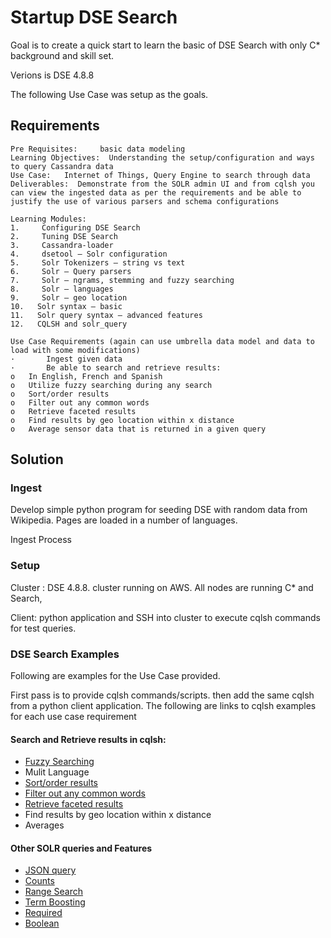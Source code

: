 # Startup DSE Search

Goal is to create a quick start to learn the basic of DSE Search with only C* background and skill set.

Verions is DSE 4.8.8

The following Use Case was setup as the goals. 

## Requirements

```
Pre Requisites:     basic data modeling
Learning Objectives:  Understanding the setup/configuration and ways to query Cassandra data
Use Case:   Internet of Things, Query Engine to search through data
Deliverables:  Demonstrate from the SOLR admin UI and from cqlsh you can view the ingested data as per the requirements and be able to justify the use of various parsers and schema configurations

Learning Modules:
1.     Configuring DSE Search
2.     Tuning DSE Search
3.     Cassandra-loader
4.     dsetool – Solr configuration
5.     Solr Tokenizers – string vs text
6.     Solr – Query parsers
7.     Solr – ngrams, stemming and fuzzy searching
8.     Solr – languages
9.     Solr – geo location
10.   Solr syntax – basic
11.   Solr query syntax – advanced features
12.   CQLSH and solr_query

Use Case Requirements (again can use umbrella data model and data to load with some modifications)
·       Ingest given data
·       Be able to search and retrieve results:
o   In English, French and Spanish
o   Utilize fuzzy searching during any search
o   Sort/order results
o   Filter out any common words
o   Retrieve faceted results
o   Find results by geo location within x distance
o   Average sensor data that is returned in a given query
```

## Solution 

### Ingest

Develop simple python program for seeding DSE with random data from Wikipedia. Pages are loaded in a number of languages. 

Ingest Process

### Setup 

Cluster : DSE 4.8.8. cluster running on AWS. All nodes are running C* and Search, 

Client: python application and SSH into cluster to execute cqlsh commands for test queries. 

### DSE Search Examples

Following are examples for the Use Case provided. 

First pass is to provide cqlsh commands/scripts. then add the same cqlsh from a python client application. The following are links to cqlsh examples for each use case requirement

#### Search and Retrieve results in cqlsh:

- [Fuzzy Searching](https://github.com/mipsbuster/startup-DSE-Search/blob/master/docs/SOLR-fuzzy.md)
- Mulit Language
- [Sort/order results](https://github.com/mipsbuster/startup-DSE-Search/blob/master/docs/SOLR-sort.md)
- [Filter out any common words](https://github.com/mipsbuster/startup-DSE-Search/blob/master/docs/SOLR-stopwords.md)
- [Retrieve faceted results](https://github.com/mipsbuster/startup-DSE-Search/blob/master/docs/SOLR-facet.md)
- Find results by geo location within x distance
- Averages



#### Other SOLR queries and Features

- [JSON query](https://github.com/mipsbuster/startup-DSE-Search/blob/master/docs/SOLR-json.md)
- [Counts](https://github.com/mipsbuster/startup-DSE-Search/blob/master/docs/SOLR-count.md)
- [Range Search](https://github.com/mipsbuster/startup-DSE-Search/blob/master/docs/SOLR-range.md)
- [Term Boosting](https://github.com/mipsbuster/startup-DSE-Search/blob/master/docs/SOLR-termboosting.md)
- [Required](https://github.com/mipsbuster/startup-DSE-Search/blob/master/docs/SOLR-required.md)
- [Boolean](https://github.com/mipsbuster/startup-DSE-Search/blob/master/docs/SOLR-boolean.md)

